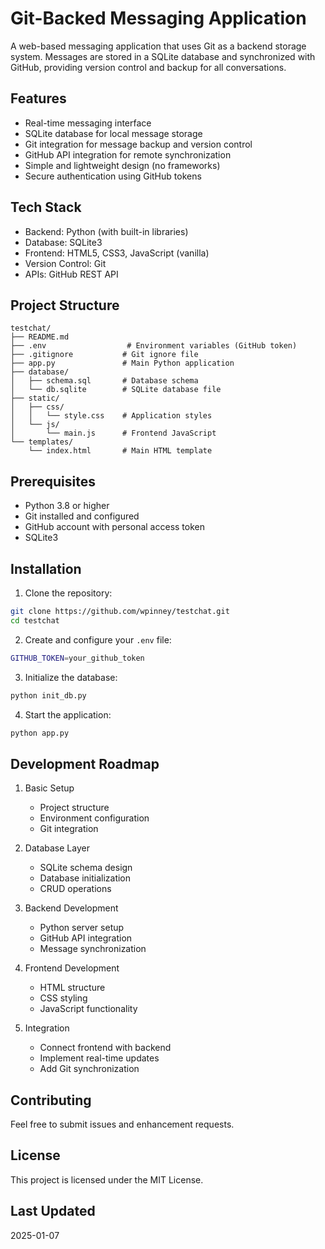 # Git-Backed Messaging Application

A web-based messaging application that uses Git as a backend storage system. Messages are stored in a SQLite database and synchronized with GitHub, providing version control and backup for all conversations.

## Features

- Real-time messaging interface
- SQLite database for local message storage
- Git integration for message backup and version control
- GitHub API integration for remote synchronization
- Simple and lightweight design (no frameworks)
- Secure authentication using GitHub tokens

## Tech Stack

- Backend: Python (with built-in libraries)
- Database: SQLite3
- Frontend: HTML5, CSS3, JavaScript (vanilla)
- Version Control: Git
- APIs: GitHub REST API

## Project Structure

```
testchat/
├── README.md
├── .env                  # Environment variables (GitHub token)
├── .gitignore           # Git ignore file
├── app.py               # Main Python application
├── database/
│   ├── schema.sql       # Database schema
│   └── db.sqlite        # SQLite database file
├── static/
│   ├── css/
│   │   └── style.css    # Application styles
│   └── js/
│       └── main.js      # Frontend JavaScript
└── templates/
    └── index.html       # Main HTML template
```

## Prerequisites

- Python 3.8 or higher
- Git installed and configured
- GitHub account with personal access token
- SQLite3

## Installation

1. Clone the repository:
```bash
git clone https://github.com/wpinney/testchat.git
cd testchat
```

2. Create and configure your `.env` file:
```bash
GITHUB_TOKEN=your_github_token
```

3. Initialize the database:
```bash
python init_db.py
```

4. Start the application:
```bash
python app.py
```

## Development Roadmap

1. Basic Setup
   - Project structure
   - Environment configuration
   - Git integration

2. Database Layer
   - SQLite schema design
   - Database initialization
   - CRUD operations

3. Backend Development
   - Python server setup
   - GitHub API integration
   - Message synchronization

4. Frontend Development
   - HTML structure
   - CSS styling
   - JavaScript functionality

5. Integration
   - Connect frontend with backend
   - Implement real-time updates
   - Add Git synchronization

## Contributing

Feel free to submit issues and enhancement requests.

## License

This project is licensed under the MIT License.

## Last Updated

2025-01-07
